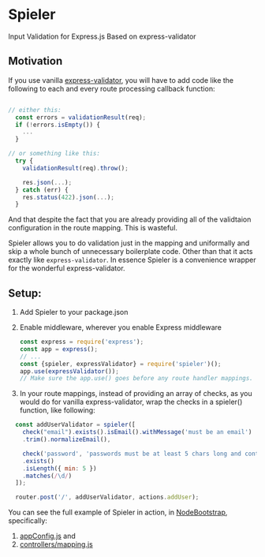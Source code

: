 # Spieler

Input Validation for Express.js Based on express-validator

## Motivation

If you use vanilla [express-validator](https://github.com/ctavan/express-validator), you will have to add code
like the following to each and every route processing callback function:

```Javascript

// either this:
  const errors = validationResult(req);
  if (!errors.isEmpty()) {
    ...
  }

// or something like this:
  try {
    validationResult(req).throw();

    res.json(...);
  } catch (err) {
    res.status(422).json(...);
  }
```

And that despite the fact that you are already providing all of the
validtaion configuration in the route mapping. This is wasteful.

Spieler allows you to do validation just in the mapping and uniformally
and skip a whole bunch of unnecessary boilerplate code. Other than that
it acts exactly like `express-validator`. In essence Spieler is a convenience
wrapper for the wonderful express-validator.

## Setup:

1. Add Spieler to your package.json
2. Enable middleware, wherever you enable Express middleware

   ```Javascript
   const express = require('express');
   const app = express();
   // ...
   const {spieler, expressValidator} = require('spieler')();
   app.use(expressValidator());
   // Make sure the app.use() goes before any route handler mappings.
   ```

3. In your route mappings, instead of providing an array of checks, as
   you would do for vanilla express-validator, wrap the checks in
  a spieler() function, like following:

  ```javascript
    const addUserValidator = spieler([
      check("email").exists().isEmail().withMessage('must be an email')
      .trim().normalizeEmail(),

      check('password', 'passwords must be at least 5 chars long and contain one number')
      .exists()
      .isLength({ min: 5 })
      .matches(/\d/)
    ]);

    router.post('/', addUserValidator, actions.addUser);
  ```

You can see the full example of Spieler in action, in [NodeBootstrap](https://github.com/inadarei/nodebootstrap), specifically:

1. [appConfig.js](https://github.com/inadarei/nodebootstrap-microservice/blob/master/appConfig.js) and
2. [controllers/mapping.js](https://github.com/inadarei/nodebootstrap-microservice/blob/master/lib/users/controllers/mappings.js)
